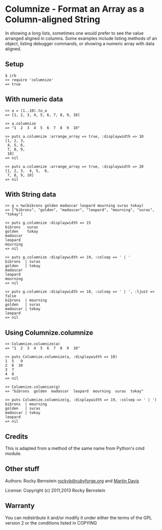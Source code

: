 Columnize - Format an Array as a Column-aligned String
============================================================================

In showing a long lists, sometimes one would prefer to see the value
arranged aligned in columns. Some examples include listing methods of
an object, listing debugger commands, or showing a numeric array with data
aligned.

Setup
-----

    $ irb
    >> require 'columnize'
    => true

With numeric data
-----------------

    >> a = (1..10).to_a
    => [1, 2, 3, 4, 5, 6, 7, 8, 9, 10]

    >> a.columnize
    => "1  2  3  4  5  6  7  8  9  10"

    >> puts a.columnize :arrange_array => true, :displaywidth => 10
    [1, 2, 3,
     4, 5, 6,
     7, 8, 9,
     10]
    => nil

    >> puts a.columnize :arrange_array => true, :displaywidth => 20
    [1, 2, 3,  4, 5,  6,
     7, 8, 9, 10]
    => nil

With String data
----------------

    >> g = %w(bibrons golden madascar leopard mourning suras tokay)
    => ["bibrons", "golden", "madascar", "leopard", "mourning", "suras", "tokay"]

    >> puts g.columnize :displaywidth => 15
    bibrons   suras
    golden    tokay
    madascar
    leopard
    mourning
    => nil

    >> puts g.columnize :displaywidth => 19, :colsep => ' | '
    bibrons  | suras
    golden   | tokay
    madascar
    leopard
    mourning
    => nil

    >> puts g.columnize :displaywidth => 18, :colsep => ' | ', :ljust => false
    bibrons  | mourning
    golden   | suras
    madascar | tokay
    leopard
    => nil

Using Columnize.columnize
-------------------------

    >> Columnize.columnize(a)
    => "1  2  3  4  5  6  7  8  9  10"

    >> puts Columnize.columnize(a, :displaywidth => 10)
    1  5   9
    2  6  10
    3  7
    4  8
    => nil

    >> Columnize.columnize(g)
    => "bibrons  golden  madascar  leopard  mourning  suras  tokay"

    >> puts Columnize.columnize(g, :displaywidth => 19, :colsep => ' | ')
    bibrons  | mourning
    golden   | suras
    madascar | tokay
    leopard
    => nil


Credits
-------

This is adapted from a method of the same name from Python's cmd module.

Other stuff
-----------

Authors:   Rocky Bernstein <rockyb@rubyforge.org> and [Martin Davis](https://github.com/waslogic)

License:   Copyright (c) 2011,2013 Rocky Bernstein

Warranty
--------

You can redistribute it and/or modify it under either the terms of the GPL
version 2 or the conditions listed in COPYING
